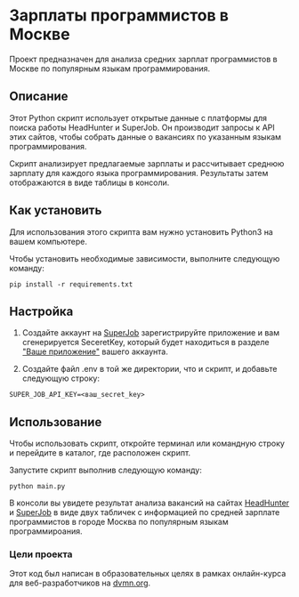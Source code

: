 # Зарплаты программистов в Москве 

Проект предназначен для анализа средних зарплат программистов в Москве по популярным языкам программирования. 

## Описание

Этот Python скрипт использует открытые данные с платформы для поиска работы HeadHunter и SuperJob. Он производит запросы к API этих сайтов, чтобы собрать данные о вакансиях по указанным языкам программирования. 

Скрипт анализирует предлагаемые зарплаты и рассчитывает среднюю зарплату для каждого языка программирования. Результаты затем отображаются в виде таблицы в консоли.

## Как установить

Для использования этого скрипта вам нужно установить Python3 на вашем компьютере.

Чтобы установить необходимые зависимости, выполните следующую команду:

`pip install -r requirements.txt`

## Настройка

1. Создайте аккаунт на [SuperJob](https://api.superjob.ru/) зарегистрируйте приложение и вам сгенерируется SeceretKey, который будет находиться в разделе ["Ваше приложение"](https://api.superjob.ru/info/) вашего аккаунта.

2. Создайте файл .env в той же директории, что и скрипт, и добавьте следующую строку:

`SUPER_JOB_API_KEY=<ваш_secret_key>`

## Использование

Чтобы использовать скрипт, откройте терминал или командную строку и перейдите в каталог, где расположен скрипт.

Запустите скрипт выполнив следующую команду:

`python main.py`

В консоли вы увидете результат анализа вакансий на сайтах [HeadHunter](https://hh.ru/) и [SuperJob](https://superjob.ru/) в виде двух табличек с информацией по средней зарплате программистов в городе Москва по популярным языкам программироания.

### Цели проекта

Этот код был написан в образовательных целях в рамках онлайн-курса для веб-разработчиков на [dvmn.org](https://dvmn.org/).